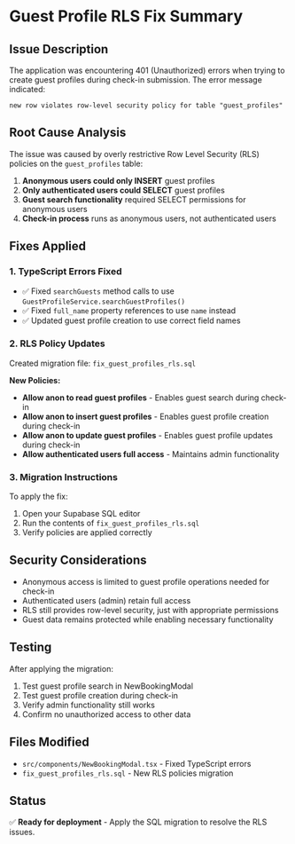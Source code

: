 # Guest Profile RLS Fix Summary

## Issue Description
The application was encountering 401 (Unauthorized) errors when trying to create guest profiles during check-in submission. The error message indicated:

```
new row violates row-level security policy for table "guest_profiles"
```

## Root Cause Analysis
The issue was caused by overly restrictive Row Level Security (RLS) policies on the `guest_profiles` table:

1. **Anonymous users could only INSERT** guest profiles
2. **Only authenticated users could SELECT** guest profiles
3. **Guest search functionality** required SELECT permissions for anonymous users
4. **Check-in process** runs as anonymous users, not authenticated users

## Fixes Applied

### 1. TypeScript Errors Fixed
- ✅ Fixed `searchGuests` method calls to use `GuestProfileService.searchGuestProfiles()`
- ✅ Fixed `full_name` property references to use `name` instead
- ✅ Updated guest profile creation to use correct field names

### 2. RLS Policy Updates
Created migration file: `fix_guest_profiles_rls.sql`

**New Policies:**
- **Allow anon to read guest profiles** - Enables guest search during check-in
- **Allow anon to insert guest profiles** - Enables guest profile creation during check-in  
- **Allow anon to update guest profiles** - Enables guest profile updates during check-in
- **Allow authenticated users full access** - Maintains admin functionality

### 3. Migration Instructions
To apply the fix:

1. Open your Supabase SQL editor
2. Run the contents of `fix_guest_profiles_rls.sql`
3. Verify policies are applied correctly

## Security Considerations
- Anonymous access is limited to guest profile operations needed for check-in
- Authenticated users (admin) retain full access
- RLS still provides row-level security, just with appropriate permissions
- Guest data remains protected while enabling necessary functionality

## Testing
After applying the migration:
1. Test guest profile search in NewBookingModal
2. Test guest profile creation during check-in
3. Verify admin functionality still works
4. Confirm no unauthorized access to other data

## Files Modified
- `src/components/NewBookingModal.tsx` - Fixed TypeScript errors
- `fix_guest_profiles_rls.sql` - New RLS policies migration

## Status
✅ **Ready for deployment** - Apply the SQL migration to resolve the RLS issues.